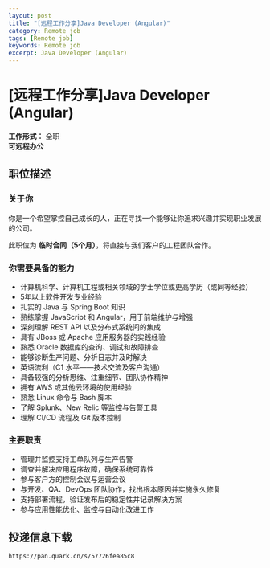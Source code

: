 ```yaml
---
layout: post
title: "[远程工作分享]Java Developer (Angular)"
category: Remote job
tags: [Remote job]
keywords: Remote job
excerpt: Java Developer (Angular)
---
```


# [远程工作分享]Java Developer (Angular)

**工作形式：** 全职  
**可远程办公**

## 职位描述

### 关于你

你是一个希望掌控自己成长的人，正在寻找一个能够让你追求兴趣并实现职业发展的公司。

此职位为 **临时合同（5个月）**，将直接与我们客户的工程团队合作。

### 你需要具备的能力

- 计算机科学、计算机工程或相关领域的学士学位或更高学历（或同等经验）
- 5年以上软件开发专业经验
- 扎实的 Java 与 Spring Boot 知识
- 熟练掌握 JavaScript 和 Angular，用于前端维护与增强
- 深刻理解 REST API 以及分布式系统间的集成
- 具有 JBoss 或 Apache 应用服务器的实践经验
- 熟悉 Oracle 数据库的查询、调试和故障排查
- 能够诊断生产问题、分析日志并及时解决
- 英语流利（C1 水平——技术交流及客户沟通）
- 具备较强的分析思维、注重细节、团队协作精神
- 拥有 AWS 或其他云环境的使用经验
- 熟悉 Linux 命令与 Bash 脚本
- 了解 Splunk、New Relic 等监控与告警工具
- 理解 CI/CD 流程及 Git 版本控制

### 主要职责

- 管理并监控支持工单队列与生产告警
- 调查并解决应用程序故障，确保系统可靠性
- 参与客户方的控制会议与运营会议
- 与开发、QA、DevOps 团队协作，找出根本原因并实施永久修复
- 支持部署流程，验证发布后的稳定性并记录解决方案
- 参与应用性能优化、监控与自动化改进工作

## 投递信息下载

    https://pan.quark.cn/s/57726fea85c8
